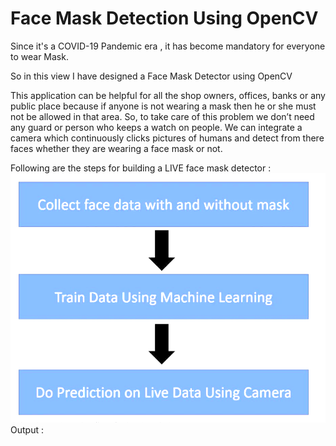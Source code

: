 <h1>Face Mask Detection Using OpenCV</h1>
<p>Since it's a COVID-19 Pandemic era , it has become mandatory for everyone to wear Mask.</p>
<p>So in this view I have designed a Face Mask Detector using OpenCV</p>
<p>This application can be helpful for all the shop owners, offices, banks or any public place because if anyone is not wearing a mask then he or she must not be allowed in that area. So, to take care of this problem we don’t need any guard or person who keeps a watch on people. We can integrate a camera which continuously clicks pictures of humans and detect from there faces whether they are wearing a face mask or not.</p>
<div>Following are the steps for building a LIVE face mask detector : 
<img src="https://github.com/deeware/Mask-detection-using-OpenCV/blob/main/steps.png"/></div>

<div>Output : 
<img src=""/>
<img src=""/></div>

